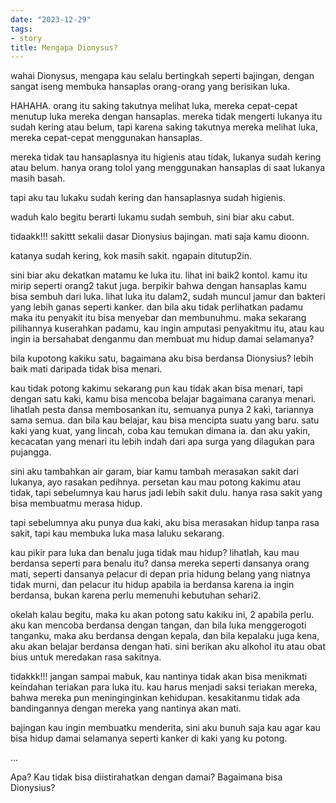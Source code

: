 ```yaml
---
date: "2023-12-29"
tags:
- story
title: Mengapa Dionysus?
---
```


wahai Dionysus, mengapa kau selalu bertingkah seperti bajingan, dengan sangat iseng membuka hansaplas 
orang-orang yang berisikan luka. 

HAHAHA. orang itu saking takutnya melihat luka, mereka cepat-cepat menutup luka mereka dengan hansaplas. 
mereka tidak mengerti lukanya itu sudah kering atau belum, tapi karena saking takutnya mereka melihat luka, 
mereka cepat-cepat menggunakan hansaplas.

mereka tidak tau hansaplasnya itu higienis atau tidak, lukanya sudah kering atau belum. hanya orang tolol yang menggunakan hansaplas di saat lukanya masih basah.

tapi aku tau lukaku sudah kering dan hansaplasnya sudah higienis.

waduh kalo begitu berarti lukamu sudah sembuh, sini biar aku cabut. 

tidaakk!!! sakittt sekalii dasar Dionysius bajingan. mati saja kamu dioonn. 

katanya sudah kering, kok masih sakit. ngapain ditutup2in. 

sini biar aku dekatkan matamu ke luka itu. lihat ini baik2 kontol. kamu itu mirip seperti orang2 takut juga.
berpikir bahwa dengan hansaplas kamu bisa sembuh dari luka. lihat luka itu dalam2, sudah muncul jamur dan bakteri yang lebih ganas seperti kanker. dan bila aku tidak perlihatkan padamu maka itu penyakit itu bisa menyebar dan membunuhmu. maka sekarang pilihannya kuserahkan padamu, kau ingin amputasi penyakitmu itu, atau kau ingin ia bersahabat denganmu dan membuat mu hidup damai selamanya?

bila kupotong kakiku satu, bagaimana aku bisa berdansa Dionysius? lebih baik mati daripada tidak bisa menari. 

kau tidak potong kakimu sekarang pun kau tidak akan bisa menari, tapi dengan satu kaki, kamu bisa mencoba belajar bagaimana caranya menari. lihatlah pesta dansa membosankan itu, semuanya punya 2 kaki, tariannya sama semua. dan bila kau belajar, kau bisa mencipta suatu yang baru. satu kaki yang kuat, yang lincah, coba kau temukan dimana ia. dan aku yakin, kecacatan yang menari itu lebih indah dari apa surga yang dilagukan para pujangga. 

sini aku tambahkan air garam, biar kamu tambah merasakan sakit dari lukanya, ayo rasakan pedihnya. persetan kau mau potong kakimu atau tidak, tapi sebelumnya kau harus jadi lebih sakit dulu. hanya rasa sakit yang bisa membuatmu merasa hidup.

tapi sebelumnya aku punya dua kaki, aku bisa merasakan hidup tanpa rasa sakit, tapi kau membuka luka masa laluku sekarang.

kau pikir para luka dan benalu juga tidak mau hidup? lihatlah, kau mau berdansa seperti para benalu itu? dansa mereka seperti dansanya orang mati, seperti dansanya pelacur di depan pria hidung belang yang niatnya tidak murni, dan pelacur itu hidup apabila ia berdansa karena ia ingin berdansa, bukan karena perlu memenuhi kebutuhan sehari2.

okelah kalau begitu, maka ku akan potong satu kakiku ini, 2 apabila perlu. aku kan mencoba berdansa dengan tangan, dan bila luka menggerogoti tanganku, maka aku berdansa dengan kepala, dan bila kepalaku juga kena, aku akan belajar berdansa dengan hati.
sini berikan aku alkohol itu atau obat bius untuk meredakan rasa sakitnya.

tidakkk!!! jangan sampai mabuk, kau nantinya tidak akan bisa menikmati keindahan teriakan para luka itu. kau harus menjadi saksi teriakan mereka, bahwa mereka pun meninginginkan kehidupan. kesakitanmu tidak ada bandingannya dengan mereka yang nantinya akan mati. 

bajingan kau ingin membuatku menderita, sini aku bunuh saja kau agar kau bisa hidup damai selamanya seperti kanker di kaki yang ku potong. 

...

Apa? Kau tidak bisa diistirahatkan dengan damai? Bagaimana bisa Dionysius?